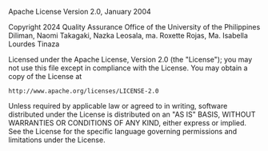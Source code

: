 Apache License
Version 2.0, January 2004 

Copyright 2024 Quality Assurance Office of the University of the Philippines Diliman, Naomi Takagaki, Nazka Leosala, ma. Roxette Rojas, Ma. Isabella Lourdes Tinaza

Licensed under the Apache License, Version 2.0 (the "License");
you may not use this file except in compliance with the License.
You may obtain a copy of the License at

    http://www.apache.org/licenses/LICENSE-2.0

Unless required by applicable law or agreed to in writing, software
distributed under the License is distributed on an "AS IS" BASIS,
WITHOUT WARRANTIES OR CONDITIONS OF ANY KIND, either express or implied.
See the License for the specific language governing permissions and
limitations under the License.